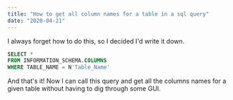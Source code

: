 ```yaml
---
title: "How to get all column names for a table in a sql query"
date: "2020-04-21"
---
```


I always forget how to do this, so I decided I'd write it down.

```sql
SELECT *
FROM INFORMATION_SCHEMA.COLUMNS
WHERE TABLE_NAME = N'Table_Name'
```

And that's it! Now I can call this query and get all the columns names for a given table without having to dig through some GUI.
